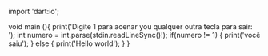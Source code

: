 import 'dart:io';

void main (){
  print('Digite 1 para acenar you qualquer outra tecla para sair: ');
  int numero = int.parse(stdin.readLineSync()!);
    if(numero != 1) {
      print('você saiu');
    } else {
      print('Hello world');
    }
}
